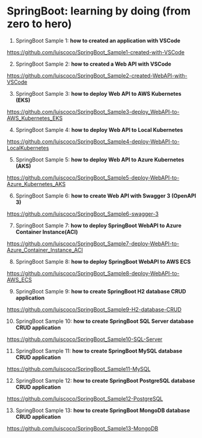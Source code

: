 # SpringBoot: learning by doing (from zero to hero)

1. SpringBoot Sample 1: **how to created an application with VSCode**

https://github.com/luiscoco/SpringBoot_Sample1-created-with-VSCode

2. SpringBoot Sample 2: **how to created a Web API with VSCode**

https://github.com/luiscoco/SpringBoot_Sample2-created-WebAPI-with-VSCode

3. SpringBoot Sample 3: **how to deploy Web API to AWS Kubernetes (EKS)**

https://github.com/luiscoco/SpringBoot_Sample3-deploy_WebAPI-to-AWS_Kubernetes_EKS

4. SpringBoot Sample 4: **how to deploy Web API to Local Kubernetes**

https://github.com/luiscoco/SpringBoot_Sample4-deploy-WebAPI-to-LocalKubernetes

5. SpringBoot Sample 5: **how to  deploy Web API to Azure Kubernetes (AKS)**

https://github.com/luiscoco/SpringBoot_Sample5-deploy-WebAPI-to-Azure_Kubernetes_AKS

6. SpringBoot Sample 6: **how to create Web API with Swagger 3 (OpenAPI 3)**

https://github.com/luiscoco/SpringBoot_Sample6-swagger-3

7. SpringBoot Sample 7: **how to deploy SpringBoot WebAPI to Azure Container Instance(ACI)**

https://github.com/luiscoco/SpringBoot_Sample7-deploy-WebAPI-to-Azure_Container_Instance_ACI

8. SpringBoot Sample 8: **how to deploy SpringBoot WebAPI to AWS ECS**

https://github.com/luiscoco/SpringBoot_Sample8-deploy-WebAPI-to-AWS_ECS

9.  SpringBoot Sample 9: **how to create SpringBoot H2 database CRUD application**

https://github.com/luiscoco/SpringBoot_Sample9-H2-database-CRUD

10. SpringBoot Sample 10: **how to create SpringBoot SQL Server database CRUD application**

https://github.com/luiscoco/SpringBoot_Sample10-SQL-Server

11. SpringBoot Sample 11: **how to create SpringBoot MySQL database CRUD application**

https://github.com/luiscoco/SpringBoot_Sample11-MySQL

12. SpringBoot Sample 12: **how to create SpringBoot PostgreSQL database CRUD application**

https://github.com/luiscoco/SpringBoot_Sample12-PostgreSQL

13. SpringBoot Sample 13: **how to create SpringBoot MongoDB database CRUD application**

https://github.com/luiscoco/SpringBoot_Sample13-MongoDB


